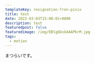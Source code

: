 ```yaml
---
templateKey: resignation-fron-pixiv
title: test
date: 2022-03-03T15:00:01+0000
description: test
featuredpost: false
featuredimage: /img/EBlgQGsU4AAPbrM.jpg
tags:
  - motion
---
```


まつらいです。
